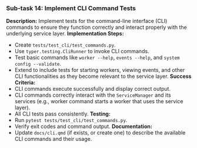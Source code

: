 ### Sub-task 14: Implement CLI Command Tests
**Description:** Implement tests for the command-line interface (CLI) commands to ensure they function correctly and interact properly with the underlying service layer.
**Implementation Steps:**
- Create `tests/test_cli/test_commands.py`.
- Use `typer.testing.CliRunner` to invoke CLI commands.
- Test basic commands like `worker --help`, `events --help`, and `system config --validate`.
- Extend to include tests for starting workers, viewing events, and other CLI functionalities as they become relevant to the service layer.
**Success Criteria:**
- CLI commands execute successfully and display correct output.
- CLI commands correctly interact with the `ServiceManager` and its services (e.g., worker command starts a worker that uses the service layer).
- All CLI tests pass consistently.
**Testing:**
- Run `pytest tests/test_cli/test_commands.py`.
- Verify exit codes and command output.
**Documentation:**
- Update `docs/cli.qmd` (if exists, or create one) to describe the available CLI commands and their usage.